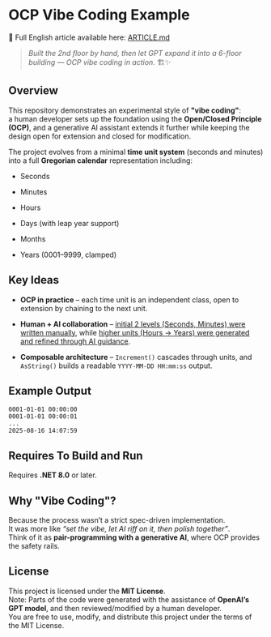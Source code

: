 OCP Vibe Coding Example
=======================

📖 Full English article available here: [ARTICLE.md](./ARTICLE.md)

> _Built the 2nd floor by hand, then let GPT expand it into a 6-floor building — OCP vibe coding in action._ 🏗️✨

Overview
--------

This repository demonstrates an experimental style of **"vibe coding"**:  
a human developer sets up the foundation using the **Open/Closed Principle (OCP)**, and a generative AI assistant extends it further while keeping the design open for extension and closed for modification.

The project evolves from a minimal **time unit system** (seconds and minutes) into a full **Gregorian calendar** representation including:

*   Seconds
    
*   Minutes
    
*   Hours
    
*   Days (with leap year support)
    
*   Months
    
*   Years (0001–9999, clamped)
    

Key Ideas
---------

*   **OCP in practice** – each time unit is an independent class, open to extension by chaining to the next unit.
    
*   **Human + AI collaboration** – [initial 2 levels (Seconds, Minutes) were written manually](./src/HumanAuthored), while [higher units (Hours → Years) were generated and refined through AI guidance](./src/VibeCoded).
    
*   **Composable architecture** – `Increment()` cascades through units, and `AsString()` builds a readable `YYYY-MM-DD HH:mm:ss` output.
    

Example Output
--------------

```text
0001-01-01 00:00:00
0001-01-01 00:00:01
...
2025-08-16 14:07:59
```

Requires To Build and Run
----------

Requires **.NET 8.0** or later.

Why "Vibe Coding"?
------------------

Because the process wasn’t a strict spec-driven implementation.  
It was more like _“set the vibe, let AI riff on it, then polish together”_.  
Think of it as **pair-programming with a generative AI**, where OCP provides the safety rails.

License
-------

This project is licensed under the **MIT License**.  
Note: Parts of the code were generated with the assistance of **OpenAI’s GPT model**, and then reviewed/modified by a human developer.  
You are free to use, modify, and distribute this project under the terms of the MIT License.

